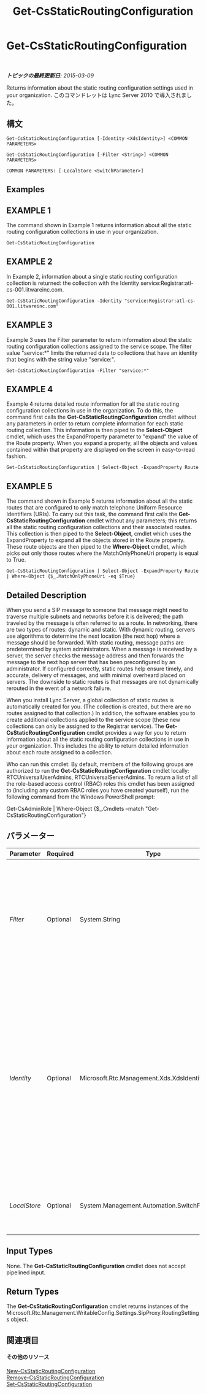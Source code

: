 ﻿---
title: Get-CsStaticRoutingConfiguration
TOCTitle: Get-CsStaticRoutingConfiguration
ms:assetid: 94f126b4-b714-42ba-b9b6-81269634875f
ms:mtpsurl: https://technet.microsoft.com/ja-jp/library/Gg398754(v=OCS.15)
ms:contentKeyID: 48272917
ms.date: 05/19/2016
mtps_version: v=OCS.15
ms.translationtype: HT
---

# Get-CsStaticRoutingConfiguration

 

_**トピックの最終更新日:** 2015-03-09_

Returns information about the static routing configuration settings used in your organization. このコマンドレットは Lync Server 2010 で導入されました。

## 構文

    Get-CsStaticRoutingConfiguration [-Identity <XdsIdentity>] <COMMON PARAMETERS>

    Get-CsStaticRoutingConfiguration [-Filter <String>] <COMMON PARAMETERS>

    COMMON PARAMETERS: [-LocalStore <SwitchParameter>]

## Examples

## EXAMPLE 1

The command shown in Example 1 returns information about all the static routing configuration collections in use in your organization.

    Get-CsStaticRoutingConfiguration

## EXAMPLE 2

In Example 2, information about a single static routing configuration collection is returned: the collection with the Identity service:Registrar:atl-cs-001.litwareinc.com.

    Get-CsStaticRoutingConfiguration -Identity "service:Registrar:atl-cs-001.litwareinc.com"

## EXAMPLE 3

Example 3 uses the Filter parameter to return information about the static routing configuration collections assigned to the service scope. The filter value "service:\*" limits the returned data to collections that have an identity that begins with the string value "service:".

    Get-CsStaticRoutingConfiguration -Filter "service:*"

## EXAMPLE 4

Example 4 returns detailed route information for all the static routing configuration collections in use in the organization. To do this, the command first calls the **Get-CsStaticRoutingConfiguration** cmdlet without any parameters in order to return complete information for each static routing collection. This information is then piped to the **Select-Object** cmdlet, which uses the ExpandProperty parameter to "expand" the value of the Route property. When you expand a property, all the objects and values contained within that property are displayed on the screen in easy-to-read fashion.

    Get-CsStaticRoutingConfiguration | Select-Object -ExpandProperty Route

## EXAMPLE 5

The command shown in Example 5 returns information about all the static routes that are configured to only match telephone Uniform Resource Identifiers (URIs). To carry out this task, the command first calls the **Get-CsStaticRoutingConfiguration** cmdlet without any parameters; this returns all the static routing configuration collections and their associated routes. This collection is then piped to the **Select-Object**, cmdlet which uses the ExpandProperty to expand all the objects stored in the Route property. These route objects are then piped to the **Where-Object** cmdlet, which picks out only those routes where the MatchOnlyPhoneUri property is equal to True.

    Get-CsStaticRoutingConfiguration | Select-Object -ExpandProperty Route | Where-Object {$_.MatchOnlyPhoneUri -eq $True}

## Detailed Description

When you send a SIP message to someone that message might need to traverse multiple subnets and networks before it is delivered; the path traveled by the message is often referred to as a route. In networking, there are two types of routes: dynamic and static. With dynamic routing, servers use algorithms to determine the next location (the next hop) where a message should be forwarded. With static routing, message paths are predetermined by system administrators. When a message is received by a server, the server checks the message address and then forwards the message to the next hop server that has been preconfigured by an administrator. If configured correctly, static routes help ensure timely, and accurate, delivery of messages, and with minimal overheard placed on servers. The downside to static routes is that messages are not dynamically rerouted in the event of a network failure.

When you install Lync Server, a global collection of static routes is automatically created for you. (The collection is created, but there are no routes assigned to that collection.) In addition, the software enables you to create additional collections applied to the service scope (these new collections can only be assigned to the Registrar service). The **Get-CsStaticRoutingConfiguration** cmdlet provides a way for you to return information about all the static routing configuration collections in use in your organization. This includes the ability to return detailed information about each route assigned to a collection.

Who can run this cmdlet: By default, members of the following groups are authorized to run the **Get-CsStaticRoutingConfiguration** cmdlet locally: RTCUniversalUserAdmins, RTCUniversalServerAdmins. To return a list of all the role-based access control (RBAC) roles this cmdlet has been assigned to (including any custom RBAC roles you have created yourself), run the following command from the Windows PowerShell prompt:

Get-CsAdminRole | Where-Object {$\_.Cmdlets –match "Get-CsStaticRoutingConfiguration"}

## パラメーター


<table>
<colgroup>
<col style="width: 25%" />
<col style="width: 25%" />
<col style="width: 25%" />
<col style="width: 25%" />
</colgroup>
<thead>
<tr class="header">
<th>Parameter</th>
<th>Required</th>
<th>Type</th>
<th>Description</th>
</tr>
</thead>
<tbody>
<tr class="odd">
<td><p><em>Filter</em></p></td>
<td><p>Optional</p></td>
<td><p>System.String</p></td>
<td><p>Enables you to use wildcards when specifying the static routing configuration collection (or collections) to be returned. For example, this syntax returns all the static routing collections configured at the service scope: -Filter &quot;service:*&quot;.</p>
<p>Note that you cannot use both the Identity and the Filter parameters in the same command.</p></td>
</tr>
<tr class="even">
<td><p><em>Identity</em></p></td>
<td><p>Optional</p></td>
<td><p>Microsoft.Rtc.Management.Xds.XdsIdentity</p></td>
<td><p>Unique identifier for the static routing configuration collection. To return information about the global collection, use this syntax: -Identity global. To retrieve information about a collection configured at the service scope, use syntax similar to this: -Identity &quot;service:Registrar:atl-cs-001.litwareinc.com&quot;. Note that you cannot use wildcards when specifying an Identity. If you need to use wildcards, use the Filter parameter instead.</p>
<p>If you do not include either the Identity or the Filter parameters then the <strong>Get-CsStaticRoutingConfiguration</strong> cmdlet returns information about all your static routing configuration collections.</p></td>
</tr>
<tr class="odd">
<td><p><em>LocalStore</em></p></td>
<td><p>Optional</p></td>
<td><p>System.Management.Automation.SwitchParameter</p></td>
<td><p>Retrieves the static routing configuration data from the local replica of the 中央管理ストア rather than from the 中央管理ストア itself.</p></td>
</tr>
</tbody>
</table>


## Input Types

None. The **Get-CsStaticRoutingConfiguration** cmdlet does not accept pipelined input.

## Return Types

The **Get-CsStaticRoutingConfiguration** cmdlet returns instances of the Microsoft.Rtc.Management.WritableConfig.Settings.SipProxy.RoutingSettings object.

## 関連項目

#### その他のリソース

[New-CsStaticRoutingConfiguration](new-csstaticroutingconfiguration.md)  
[Remove-CsStaticRoutingConfiguration](remove-csstaticroutingconfiguration.md)  
[Set-CsStaticRoutingConfiguration](set-csstaticroutingconfiguration.md)

